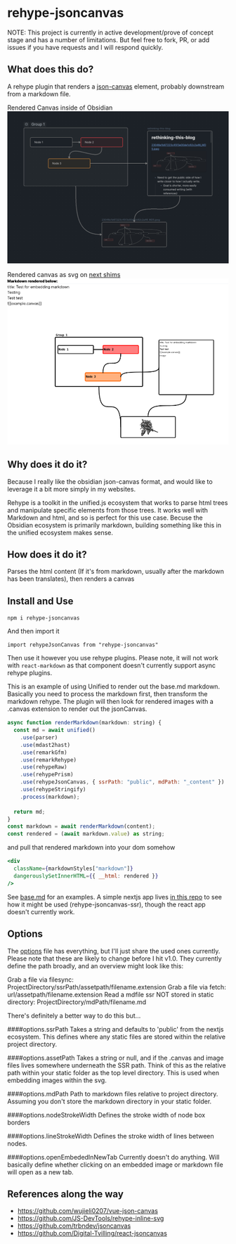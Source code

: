 # rehype-jsoncanvas

NOTE: This project is currently in active development/prove of concept stage and has a number of limitations. But feel free to fork, PR, or add issues if you have requests and I will respond quickly.

## What does this do?

A rehype plugin that renders a [json-canvas](https://jsoncanvas.org/) element, probably downstream from a markdown file.

Rendered Canvas inside of Obsidian
![](./example/test-for-plugin.png)

Rendered canvas as svg on [next shims](https://github.com/lovettbarron/shims)
![](./example/currentrender.png)

## Why does it do it?

Because I really like the obsidian json-canvas format, and would like to leverage it a bit more simply in my websites.

Rehype is a toolkit in the unified.js ecosystem that works to parse html trees and manipulate specific elements from those trees. It works well with Markdown and html, and so is perfect for this use case. Becuse the Obsidian ecosystem is primarily markdown, building something like this in the unified ecosystem makes sense.

## How does it do it?

Parses the html content (If it's from markdown, usually after the markdown has been translates), then renders a canvas

## Install and Use

```
npm i rehype-jsoncanvas
```

And then import it

```
import rehypeJsonCanvas from "rehype-jsoncanvas"
```

Then use it however you use rehype plugins. Please note, it will not work with `react-markdown` as that component doesn't currently support async rehype plugins.

This is an example of using Unified to render out the base.md markdown. Basically you need to process the markdown first, then transform the markdown rehype. The plugin will then look for rendered images with a .canvas extension to render out the jsonCanvas.

```js
async function renderMarkdown(markdown: string) {
  const md = await unified()
    .use(parser)
    .use(mdast2hast)
    .use(remarkGfm)
    .use(remarkRehype)
    .use(rehypeRaw)
    .use(rehypePrism)
    .use(rehypeJsonCanvas, { ssrPath: "public", mdPath: "_content" })
    .use(rehypeStringify)
    .process(markdown);

  return md;
}
const markdown = await renderMarkdown(content);
const rendered = (await markdown.value) as string;
```

and pull that rendered markdown into your dom somehow

```jsx
<div
  className={markdownStyles["markdown"]}
  dangerouslySetInnerHTML={{ __html: rendered }}
/>
```

See [base.md](example/base.md) for an examples. A simple nextjs app lives [in this repo](hhttps://github.com/lovettbarron/shims/) to see how it might be used (rehype-jsoncanvas-ssr), though the react app doesn't currently work.

## Options

The [options](src/options.ts) file has everything, but I'll just share the used ones currently. Please note that these are likely to change before I hit v1.0. They currently define the path broadly, and an overview might look like this:

Grab a file via filesync: ProjectDirectory/ssrPath/assetpath/filename.extension
Grab a file via fetch: url/assetpath/filename.extension
Read a mdfile ssr NOT stored in static directory: ProjectDirectory/mdPath/filename.md

There's definitely a better way to do this but...

####options.ssrPath
Takes a string and defaults to 'public' from the nextjs ecosystem. This defines where any static files are stored within the relative project directory.

####options.assetPath
Takes a string or null, and if the .canvas and image files lives somewhere underneath the SSR path. Think of this as the relative path within your static folder as the top level directory. This is used when embedding images within the svg.

####options.mdPath
Path to markdown files relative to project directory. Assuming you don't store the markdown directory in your static folder.

####options.nodeStrokeWidth
Defines the stroke width of node box borders

####options.lineStrokeWidth
Defines the stroke width of lines between nodes.

####options.openEmbededInNewTab
Currently doesn't do anything. Will basically define whether clicking on an embedded image or markdown file will open as a new tab.

## References along the way

- https://github.com/wujieli0207/vue-json-canvas
- https://github.com/JS-DevTools/rehype-inline-svg
- https://github.com/trbndev/jsoncanvas
- https://github.com/Digital-Tvilling/react-jsoncanvas
